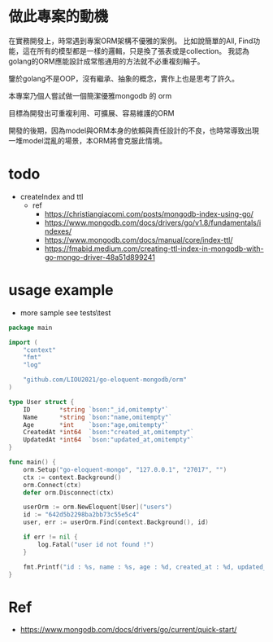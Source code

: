 # 做此專案的動機
在實務開發上，時常遇到專案ORM架構不優雅的案例。
比如說簡單的All, Find功能，這在所有的模型都是一樣的邏輯，只是換了張表或是collection。
我認為golang的ORM應能設計成常態通用的方法就不必重複刻輪子。

鑒於golang不是OOP，沒有繼承、抽象的概念，實作上也是思考了許久。

本專案乃個人嘗試做一個簡潔優雅mongodb 的 orm

目標為開發出可重複利用、可擴展、容易維護的ORM

開發的後期，因為model與ORM本身的依賴與責任設計的不良，也時常導致出現一堆model混亂的場景，本ORM將會克服此情境。

# todo
- createIndex and ttl
	- ref
		- https://christiangiacomi.com/posts/mongodb-index-using-go/
		- https://www.mongodb.com/docs/drivers/go/v1.8/fundamentals/indexes/
		- https://www.mongodb.com/docs/manual/core/index-ttl/
		- https://fmabid.medium.com/creating-ttl-index-in-mongodb-with-go-mongo-driver-48a51d899241

# usage example
- more sample see tests\test

```go
package main

import (
	"context"
	"fmt"
	"log"

	"github.com/LIOU2021/go-eloquent-mongodb/orm"
)

type User struct {
	ID        *string `bson:"_id,omitempty"`
	Name      *string `bson:"name,omitempty"`
	Age       *int    `bson:"age,omitempty"`
	CreatedAt *int64  `bson:"created_at,omitempty"`
	UpdatedAt *int64  `bson:"updated_at,omitempty"`
}

func main() {
	orm.Setup("go-eloquent-mongo", "127.0.0.1", "27017", "")
	ctx := context.Background()
	orm.Connect(ctx)
	defer orm.Disconnect(ctx)

	userOrm := orm.NewEloquent[User]("users")
	id := "642d5b2298ba2bb73c55e5c4"
	user, err := userOrm.Find(context.Background(), id)

	if err != nil {
		log.Fatal("user id not found !")
	}

	fmt.Printf("id : %s, name : %s, age : %d, created_at : %d, updated_at : %d\n", *user.ID, *user.Name, *user.Age, *user.CreatedAt, *user.UpdatedAt)
}

```

# Ref
- https://www.mongodb.com/docs/drivers/go/current/quick-start/